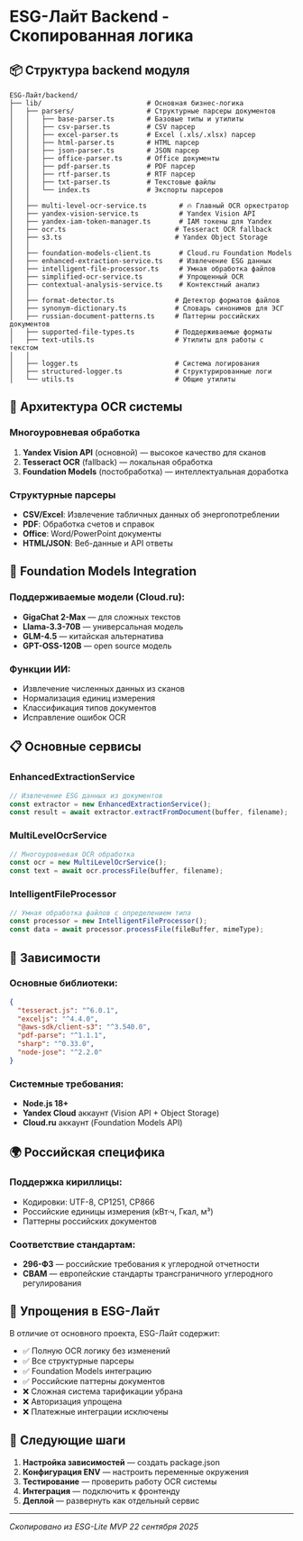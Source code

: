 # ESG-Лайт Backend - Скопированная логика

## 📦 Структура backend модуля

```
ESG-Лайт/backend/
├── lib/                          # Основная бизнес-логика
│   ├── parsers/                  # Структурные парсеры документов
│   │   ├── base-parser.ts        # Базовые типы и утилиты
│   │   ├── csv-parser.ts         # CSV парсер
│   │   ├── excel-parser.ts       # Excel (.xls/.xlsx) парсер
│   │   ├── html-parser.ts        # HTML парсер
│   │   ├── json-parser.ts        # JSON парсер
│   │   ├── office-parser.ts      # Office документы
│   │   ├── pdf-parser.ts         # PDF парсер
│   │   ├── rtf-parser.ts         # RTF парсер
│   │   ├── txt-parser.ts         # Текстовые файлы
│   │   └── index.ts              # Экспорты парсеров
│   │
│   ├── multi-level-ocr-service.ts        # 🔥 Главный OCR оркестратор
│   ├── yandex-vision-service.ts          # Yandex Vision API
│   ├── yandex-iam-token-manager.ts       # IAM токены для Yandex
│   ├── ocr.ts                           # Tesseract OCR fallback
│   ├── s3.ts                            # Yandex Object Storage
│   │
│   ├── foundation-models-client.ts       # Cloud.ru Foundation Models
│   ├── enhanced-extraction-service.ts    # Извлечение ESG данных
│   ├── intelligent-file-processor.ts     # Умная обработка файлов
│   ├── simplified-ocr-service.ts         # Упрощенный OCR
│   ├── contextual-analysis-service.ts    # Контекстный анализ
│   │
│   ├── format-detector.ts               # Детектор форматов файлов
│   ├── synonym-dictionary.ts            # Словарь синонимов для ЭСГ
│   ├── russian-document-patterns.ts     # Паттерны российских документов
│   ├── supported-file-types.ts          # Поддерживаемые форматы
│   ├── text-utils.ts                    # Утилиты для работы с текстом
│   │
│   ├── logger.ts                        # Система логирования
│   ├── structured-logger.ts             # Структурированные логи
│   └── utils.ts                         # Общие утилиты
```

## 🔄 Архитектура OCR системы

### Многоуровневая обработка
1. **Yandex Vision API** (основной) — высокое качество для сканов
2. **Tesseract OCR** (fallback) — локальная обработка
3. **Foundation Models** (постобработка) — интеллектуальная доработка

### Структурные парсеры
- **CSV/Excel**: Извлечение табличных данных об энергопотреблении
- **PDF**: Обработка счетов и справок
- **Office**: Word/PowerPoint документы
- **HTML/JSON**: Веб-данные и API ответы

## 🧠 Foundation Models Integration

### Поддерживаемые модели (Cloud.ru):
- **GigaChat 2-Max** — для сложных текстов
- **Llama-3.3-70B** — универсальная модель 
- **GLM-4.5** — китайская альтернатива
- **GPT-OSS-120B** — open source модель

### Функции ИИ:
- Извлечение численных данных из сканов
- Нормализация единиц измерения  
- Классификация типов документов
- Исправление ошибок OCR

## 📋 Основные сервисы

### EnhancedExtractionService
```typescript
// Извлечение ESG данных из документов
const extractor = new EnhancedExtractionService();
const result = await extractor.extractFromDocument(buffer, filename);
```

### MultiLevelOcrService  
```typescript
// Многоуровневая OCR обработка
const ocr = new MultiLevelOcrService();
const text = await ocr.processFile(buffer, filename);
```

### IntelligentFileProcessor
```typescript
// Умная обработка файлов с определением типа
const processor = new IntelligentFileProcessor();
const data = await processor.processFile(fileBuffer, mimeType);
```

## 🔧 Зависимости

### Основные библиотеки:
```json
{
  "tesseract.js": "^6.0.1",
  "exceljs": "^4.4.0", 
  "@aws-sdk/client-s3": "^3.540.0",
  "pdf-parse": "^1.1.1",
  "sharp": "^0.33.0",
  "node-jose": "^2.2.0"
}
```

### Системные требования:
- **Node.js 18+**
- **Yandex Cloud** аккаунт (Vision API + Object Storage)
- **Cloud.ru** аккаунт (Foundation Models API)

## 🌍 Российская специфика

### Поддержка кириллицы:
- Кодировки: UTF-8, CP1251, CP866
- Российские единицы измерения (кВт·ч, Гкал, м³)
- Паттерны российских документов

### Соответствие стандартам:
- **296-ФЗ** — российские требования к углеродной отчетности
- **CBAM** — европейские стандарты трансграничного углеродного регулирования

## 🚀 Упрощения в ESG-Лайт

В отличие от основного проекта, ESG-Лайт содержит:
- ✅ Полную OCR логику без изменений
- ✅ Все структурные парсеры
- ✅ Foundation Models интеграцию
- ✅ Российские паттерны документов
- ❌ Сложная система тарификации убрана
- ❌ Авторизация упрощена
- ❌ Платежные интеграции исключены

## 📝 Следующие шаги

1. **Настройка зависимостей** — создать package.json
2. **Конфигурация ENV** — настроить переменные окружения
3. **Тестирование** — проверить работу OCR системы
4. **Интеграция** — подключить к фронтенду
5. **Деплой** — развернуть как отдельный сервис

---

*Скопировано из ESG-Lite MVP 22 сентября 2025*